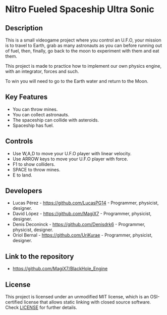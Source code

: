 # Nitro Fueled Spaceship Ultra Sonic

## Description

This is a small videogame project where you control an U.F.O, your mission is to travel to Earth, grab as many astronauts as you can before running out of fuel, then, finally, go back to the moon to experiment with them and eat them.

This project is made to practice how to implement our own physics engine, with an integrator, forces and such. 

To win you will need to go to the Earth water and return to the Moon. 

## Key Features

 - You can throw mines. 
 - You can collect astronauts.
 - The spaceship can collide with asteroids.
 - Spaceship has fuel.
 
## Controls

 - Use W,A,D to move your U.F.O player with linear velocity.
 - Use ARROW keys to move your U.F.O player with force.
 - F1 to show colliders.
 - SPACE to throw mines.
 - E to land.

## Developers

 - Lucas Pérez - https://github.com/LucasPG14 - Programmer, physicist, designer.
 - David López - https://github.com/MagiX7 - Programmer, physicist, designer.
 - Denis Deconinck - https://github.com/Denisdrk6 - Programmer, physicist, designer.
 - Oriol Bernal - https://github.com/UriKurae - Programmer, physicist, designer.

## Link to the repository

 - https://github.com/MagiX7/BlackHole_Engine

## License

This project is licensed under an unmodified MIT license, which is an OSI-certified license that allows static linking with closed source software. Check [LICENSE](LICENSE) for further details.
